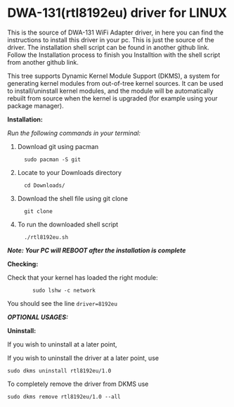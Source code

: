 # DWA-131(rtl8192eu) driver for LINUX

This is the source of DWA-131 WiFi Adapter driver, in here you can find the instructions to install this driver in your pc.
This is just the source of the driver.
The installation shell script can be found in another github link.
Follow the Installation process to finish you Installtion with the shell script from another github link.

This tree supports Dynamic Kernel Module Support (DKMS), a system for generating kernel modules from out-of-tree kernel sources. It can be used to install/uninstall kernel modules, and the module will be automatically rebuilt from source when the kernel is upgraded (for example using your package manager).

**Installation:**

*Run the following commands in your terminal:*

   1. Download git using pacman 

            sudo pacman -S git
        
   2. Locate to your Downloads directory 

            cd Downloads/

   3. Download the shell file using git clone 

            git clone 

   4. To run the downloaded shell script
   
            ./rtl8192eu.sh
            
 ***Note: Your PC will REBOOT after the installation is complete***


**Checking:**

   Check that your kernel has loaded the right module:
   
            sudo lshw -c network
            
   You should see the line `driver=8192eu`
   
 ***OPTIONAL USAGES:***
   
 **Uninstall:**
   
   If you wish to uninstall at a later point,
   
   If you wish to uninstall the driver at a later point, use 
   
   `sudo dkms uninstall rtl8192eu/1.0`
   
   To completely remove the driver from DKMS use 
   
   `sudo dkms remove rtl8192eu/1.0 --all`
